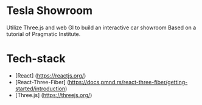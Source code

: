 # Tesla Showroom
Utilize Three.js and web Gl to build an interactive car showroom
Based on a tutorial of Pragmatic Institute.

# Tech-stack
* [React] (https://reactjs.org/)
* [React-Three-Fiber] (https://docs.pmnd.rs/react-three-fiber/getting-started/introduction)
* [Three.js] (https://threejs.org/)
